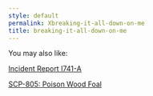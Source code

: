 ```yaml
---
style: default
permalink: Xbreaking-it-all-down-on-me
title: breaking-it-all-down-on-me
---
```

You may also like:

[Incident Report I741-A](http://scp-wiki.net/incident-report-i741-a)

[SCP-805: Poison Wood Foal](http://scp-wiki.net/scp-805)
